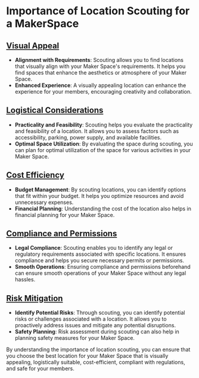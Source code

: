 # Importance of Location Scouting for a MakerSpace

## [Visual Appeal](https://github.com/mrthomware/MakerSpace/blob/main/MakerSpace/3.1_Location_scouting/Why%20Location%20Scouting/Visual%20Appeal.md)
- **Alignment with Requirements**: Scouting allows you to find locations that visually align with your Maker Space's requirements. It helps you find spaces that enhance the aesthetics or atmosphere of your Maker Space.
- **Enhanced Experience**: A visually appealing location can enhance the experience for your members, encouraging creativity and collaboration.

## [Logistical Considerations](https://github.com/mrthomware/MakerSpace/blob/main/MakerSpace/3.1_Location_scouting/Why%20Location%20Scouting/Logistical%20Considerations/README.md)
- **Practicality and Feasibility**: Scouting helps you evaluate the practicality and feasibility of a location. It allows you to assess factors such as accessibility, parking, power supply, and available facilities.
- **Optimal Space Utilization**: By evaluating the space during scouting, you can plan for optimal utilization of the space for various activities in your Maker Space.

## [Cost Efficiency](https://github.com/mrthomware/MakerSpace/blob/main/MakerSpace/3.1_Location_scouting/Cost%20Efficiency/README.md)
- **Budget Management**: By scouting locations, you can identify options that fit within your budget. It helps you optimize resources and avoid unnecessary expenses.
- **Financial Planning**: Understanding the cost of the location also helps in financial planning for your Maker Space.

## [Compliance and Permissions](https://github.com/mrthomware/MakerSpace/blob/main/MakerSpace/3.1_Location_scouting/Compliance%20and%20Permissions/README.md)
- **Legal Compliance**: Scouting enables you to identify any legal or regulatory requirements associated with specific locations. It ensures compliance and helps you secure necessary permits or permissions.
- **Smooth Operations**: Ensuring compliance and permissions beforehand can ensure smooth operations of your Maker Space without any legal hassles.

## [Risk Mitigation](https://github.com/mrthomware/MakerSpace/blob/main/MakerSpace/3.1_Location_scouting/Risk%20Mitigation/README.md)
- **Identify Potential Risks**: Through scouting, you can identify potential risks or challenges associated with a location. It allows you to proactively address issues and mitigate any potential disruptions.
- **Safety Planning**: Risk assessment during scouting can also help in planning safety measures for your Maker Space.

By understanding the importance of location scouting, you can ensure that you choose the best location for your Maker Space that is visually appealing, logistically suitable, cost-efficient, compliant with regulations, and safe for your members.
